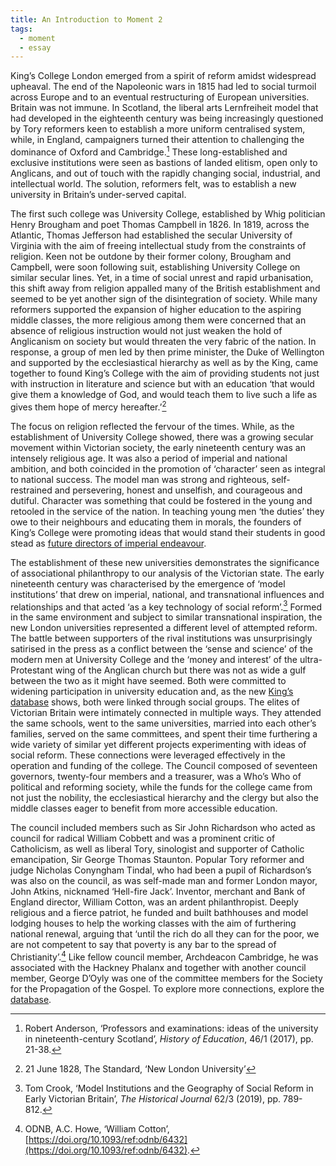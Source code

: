 ```yaml
---
title: An Introduction to Moment 2
tags:
  - moment
  - essay
---
```


King’s College London emerged from a spirit of reform amidst widespread upheaval. The end of the Napoleonic wars in 1815 had led to social turmoil across Europe and to an eventual restructuring of European universities. Britain was not immune. In Scotland, the liberal arts Lernfreiheit model that had developed in the eighteenth century was being increasingly questioned by Tory reformers keen to establish a more uniform centralised system, while, in England, campaigners turned their attention to challenging the dominance of Oxford and Cambridge.[^1] These long-established and exclusive institutions were seen as bastions of landed elitism, open only to Anglicans, and out of touch with the rapidly changing social, industrial, and intellectual world. The solution, reformers felt, was to establish a new university in Britain’s under-served capital.

The first such college was University College, established by Whig politician Henry Brougham and poet Thomas Campbell in 1826. In 1819, across the Atlantic, Thomas Jefferson had established the secular University of Virginia with the aim of freeing intellectual study from the constraints of religion. Keen not be outdone by their former colony, Brougham and Campbell, were soon following suit, establishing University College on similar secular lines. Yet, in a time of social unrest and rapid urbanisation, this shift away from religion appalled many of the British establishment and seemed to be yet another sign of the disintegration of society. While many reformers supported the expansion of higher education to the aspiring middle classes, the more religious among them were concerned that an absence of religious instruction would not just weaken the hold of Anglicanism on society but would threaten the very fabric of the nation. In response, a group of men led by then prime minister, the Duke of Wellington and supported by the ecclesiastical hierarchy as well as by the King, came together to found King’s College with the aim of providing students not just with instruction in literature and science but with an education ‘that would give them a knowledge of God, and would teach them to live such a life as gives them hope of mercy hereafter.’[^2]

The focus on religion reflected the fervour of the times. While, as the establishment of University College showed, there was a growing secular movement within Victorian society, the early nineteenth century was an intensely religious age. It was also a period of imperial and national ambition, and both coincided in the promotion of ‘character’ seen as integral to national success. The model man was strong and righteous, self-restrained and persevering, honest and unselfish, and courageous and dutiful. Character was something that could be fostered in the young and retooled in the service of the nation. In teaching young men ‘the duties’ they owe to their neighbours and educating them in morals, the founders of King’s College were promoting ideas that would stand their students in good stead as [future directors of imperial endeavour](../08).

The establishment of these new universities demonstrates the significance of associational philanthropy to our analysis of the Victorian state. The early nineteenth century was characterised by the emergence of ‘model institutions’ that drew on imperial, national, and transnational influences and relationships and that acted ‘as a key technology of social reform’.[^3] Formed in the same environment and subject to similar transnational inspiration, the new London universities represented a different level of attempted reform. The battle between supporters of the rival institutions was unsurprisingly satirised in the press as a conflict between the ‘sense and science’ of the modern men at University College and the ‘money and interest’ of the ultra-Protestant wing of the Anglican church but there was not as wide a gulf between the two as it might have seemed. Both were committed to widening participation in university education and, as the new [King’s database](../../database) shows, both were linked through social groups. The elites of Victorian Britain were intimately connected in multiple ways. They attended the same schools, went to the same universities, married into each other’s families, served on the same committees, and spent their time furthering a wide variety of similar yet different projects experimenting with ideas of social reform. These connections were leveraged effectively in the operation and funding of the college. The Council composed of seventeen governors, twenty-four members and a treasurer, was a Who’s Who of political and reforming society, while the funds for the college came from not just the nobility, the ecclesiastical hierarchy and the clergy but also the middle classes eager to benefit from more accessible education.

The council included members such as Sir John Richardson who acted as council for radical William Cobbett and was a prominent critic of Catholicism, as well as liberal Tory, sinologist and supporter of Catholic emancipation, Sir George Thomas Staunton. Popular Tory reformer and judge Nicholas Conyngham Tindal, who had been a pupil of Richardson’s was also on the council, as was self-made man and former London mayor, John Atkins, nicknamed ‘Hell-fire Jack’. Inventor, merchant and Bank of England director, William Cotton, was an ardent philanthropist. Deeply religious and a fierce patriot, he funded and built bathhouses and model lodging houses to help the working classes with the aim of furthering national renewal, arguing that ‘until the rich do all they can for the poor, we are not competent to say that poverty is any bar to the spread of Christianity’.[^4] Like fellow council member, Archdeacon Cambridge, he was associated with the Hackney Phalanx and together with another council member, George D’Oyly was one of the committee members for the Society for the Propagation of the Gospel. To explore more connections, explore the [database](../../database).

[^1]: Robert Anderson, ‘Professors and examinations: ideas of the university in nineteenth-century Scotland’, _History of Education_, 46/1 (2017), pp. 21-38.
[^2]: 21 June 1828, The Standard, ‘New London University’
[^3]: Tom Crook, ‘Model Institutions and the Geography of Social Reform in Early Victorian Britain’, _The Historical Journal_ 62/3 (2019), pp. 789-812.
[^4]: ODNB, A.C. Howe, ‘William Cotton’, [https://doi.org/10.1093/ref:odnb/6432](https://doi.org/10.1093/ref:odnb/6432).
